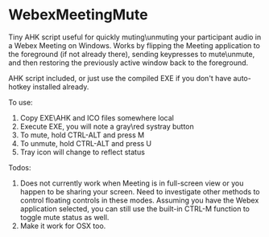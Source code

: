﻿# WebexMeetingMute

Tiny AHK script useful for quickly muting\unmuting your participant audio in a Webex Meeting on Windows.  Works by flipping the Meeting application to the foreground (if not already there), sending keypresses to mute\unmute, and then restoring the previously active window back to the foreground.

AHK script included, or just use the compiled EXE if you don't have auto-hotkey installed already.

To use:
1. Copy EXE\AHK and ICO files somewhere local
2. Execute EXE, you will note a gray\red systray button 
3. To mute, hold CTRL-ALT and press M
4. To unmute, hold CTRL-ALT and press U
5. Tray icon will change to reflect status

Todos: 
1. Does not currently work when Meeting is in full-screen view or you happen to be sharing your screen.  Need to investigate other methods to control floating controls in these modes.  Assuming you have the Webex application selected, you can still use the built-in CTRL-M function to toggle mute status as well.
2. Make it work for OSX too.
